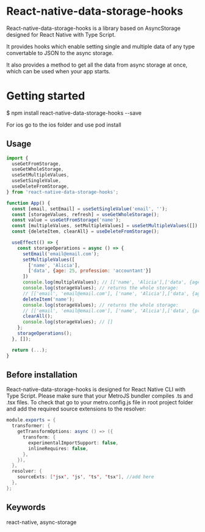 # React-native-data-storage-hooks

React-native-data-storage-hooks is a library based on AsyncStorage designed for React Native with Type Script.

It provides hooks which enable setting single and multiple data of any type convertable to JSON to the async storage.

It also provides a method to get all the data from async storage at once, which can be used when your app starts.

# Getting started

$ npm install react-native-data-storage-hooks --save

For ios go to the ios folder and use pod install

## Usage

```javascript
import {
  useGetFromStorage,
  useGetWholeStorage,
  useSetMultipleValues,
  useSetSingleValue,
  useDeleteFromStorage,
} from 'react-native-data-storage-hooks';

function App() {
  const [email, setEmail] = useSetSingleValue('email', '');
  const [storageValues, refresh] = useGetWholeStorage();
  const value = useGetFromStorage('name');
  const [multipleValues, setMultipleValues] = useSetMultipleValues([]);
  const {deleteItem, clearAll} = useDeleteFromStorage();

  useEffect(() => {
    const storageOperations = async () => {
      setEmail('email@email.com');
      setMultipleValues([
        ['name', 'Alicia'],
        ['data', {age: 25, profession: 'accountant'}]
      ])
      console.log(multipleValues); // [['name', 'Alicia'],['data', {age: 25, profession: 'accountant'}]]
      console.log(storageValues); // returns the whole storage:
      // [['email', 'email@email.com'], ['name', 'Alicia'],['data', {age: 25, profession: 'accountant'}]]
      deleteItem('name');
      console.log(storageValues); // returns the whole storage:
      // [['email', 'email@email.com'], ['name', 'Alicia'],['data', {profession: 'accountant'}]]
      clearAll();
      console.log(storageValues); // []
    };
    storageOperations();
  }, []);

  return (...);
}
```

## Before installation

React-native-data-storage-hooks is designed for React Native CLI with Type Script.
Please make sure that your MetroJS bundler compiles .ts and .tsx files.
To check that go to your metro.config.js file in root project folder and add the required source extensions to the resolver:

```java script
module.exports = {
  transformer: {
    getTransformOptions: async () => ({
      transform: {
        experimentalImportSupport: false,
        inlineRequires: false,
      },
    }),
  },
  resolver: {
    sourceExts: ['jsx', 'js', 'ts', 'tsx'], //add here
  },
};
```

## Keywords

react-native,
async-storage
